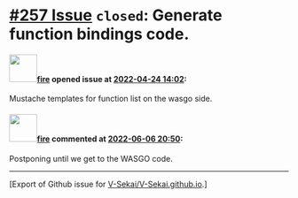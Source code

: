 # [\#257 Issue](https://github.com/V-Sekai/V-Sekai.github.io/issues/257) `closed`: Generate function bindings code.

#### <img src="https://avatars.githubusercontent.com/u/32321?u=c2e06a3d2b49a467aa907e54aa259516440267cc&v=4" width="50">[fire](https://github.com/fire) opened issue at [2022-04-24 14:02](https://github.com/V-Sekai/V-Sekai.github.io/issues/257):

Mustache templates for function list on the wasgo side.

#### <img src="https://avatars.githubusercontent.com/u/32321?u=c2e06a3d2b49a467aa907e54aa259516440267cc&v=4" width="50">[fire](https://github.com/fire) commented at [2022-06-06 20:50](https://github.com/V-Sekai/V-Sekai.github.io/issues/257#issuecomment-1147912414):

Postponing until we get to the WASGO code.


-------------------------------------------------------------------------------



[Export of Github issue for [V-Sekai/V-Sekai.github.io](https://github.com/V-Sekai/V-Sekai.github.io).]
